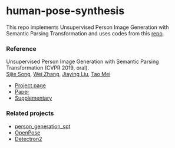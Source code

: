 # human-pose-synthesis

This repo implements Unsupervised Person Image Generation with Semantic Parsing Transformation and uses codes from this [repo](<https://github.com/SijieSong/person_generation_spt>).

### Reference

Unsupervised Person Image Generation with Semantic Parsing Transformation (CVPR 2019, oral).<br>
[Sijie Song](https://sijiesong.github.io/), [Wei Zhang](https://wzhang34.github.io/), [Jiaying Liu](http://icst.pku.edu.cn/struct/people/liujiaying.html), [Tao Mei](https://taomei.me/)

* [Project page](<http://39.96.165.147/Projects/SijieSong_cvpr19/CVPR19_ssj.html>)
* [Paper](<https://arxiv.org/abs/1904.03379>)
* [Supplementary](<http://39.96.165.147/Projects/SijieSong_cvpr19/files/supp.pdf>)

### Related projects

* [person_generation_spt](<https://github.com/SijieSong/person_generation_spt>)
* [OpenPose](<https://github.com/CMU-Perceptual-Computing-Lab/openpose>)
* [Detectron2](<https://github.com/facebookresearch/detectron2>)
